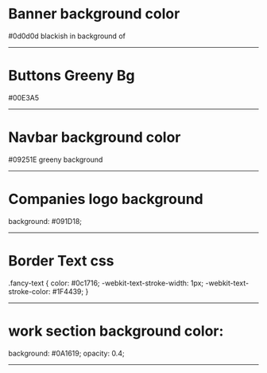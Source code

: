 # Banner background color

#0d0d0d blackish in background of

---

# Buttons Greeny Bg

#00E3A5

---

# Navbar background color

#09251E greeny background

---

# Companies logo background

background: #091D18;

---

# Border Text css

.fancy-text {
color: #0c1716;
-webkit-text-stroke-width: 1px;
-webkit-text-stroke-color: #1F4439;
}

---

# work section background color:

background: #0A1619;
opacity: 0.4;

---
